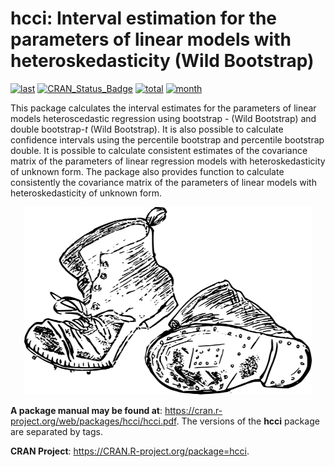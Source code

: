 # hcci: Interval estimation for the parameters of linear models with heteroskedasticity (Wild Bootstrap)

[![last](https://www.r-pkg.org/badges/last-release/hcci)](https://CRAN.R-project.org/package=hcci)
[![CRAN_Status_Badge](https://www.r-pkg.org/badges/version/hcci)](https://CRAN.R-project.org/package=hcci)
[![total](http://cranlogs.r-pkg.org/badges/grand-total/hcci)](https://CRAN.R-project.org/package=hcci)
[![month](https://cranlogs.r-pkg.org/badges/hcci)](https://CRAN.R-project.org/package=hcci)


This package calculates the interval estimates for the parameters of linear models heteroscedastic regression using bootstrap - (Wild Bootstrap) and double bootstrap-*t* (Wild Bootstrap). It is also possible to calculate confidence intervals using the percentile bootstrap and percentile bootstrap double. It is possible to calculate consistent estimates of the covariance matrix of the parameters of linear regression models with heteroskedasticity of unknown form. The package also provides function to calculate consistently the covariance matrix of the parameters of linear models with heteroskedasticity of unknown form.

<p align="center">
  <img width="460" height="300" src="https://raw.githubusercontent.com/PedroRafaelDinizMarinho/tempfiles/master/boots.png">
</p>

**A package manual may be found at**: https://cran.r-project.org/web/packages/hcci/hcci.pdf. The versions of the **hcci** package are separated by tags.

**CRAN Project**: https://CRAN.R-project.org/package=hcci.
